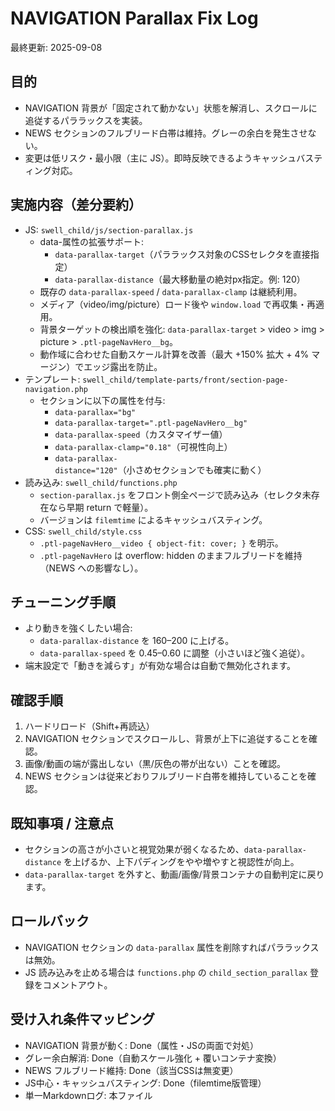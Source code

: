 # NAVIGATION Parallax Fix Log

最終更新: 2025-09-08

## 目的
- NAVIGATION 背景が「固定されて動かない」状態を解消し、スクロールに追従するパララックスを実装。
- NEWS セクションのフルブリード白帯は維持。グレーの余白を発生させない。
- 変更は低リスク・最小限（主に JS）。即時反映できるようキャッシュバスティング対応。

## 実施内容（差分要約）
- JS: `swell_child/js/section-parallax.js`
  - data-属性の拡張サポート:
    - `data-parallax-target`（パララックス対象のCSSセレクタを直接指定）
    - `data-parallax-distance`（最大移動量の絶対px指定。例: 120）
  - 既存の `data-parallax-speed` / `data-parallax-clamp` は継続利用。
  - メディア（video/img/picture）ロード後や `window.load` で再収集・再適用。
  - 背景ターゲットの検出順を強化: `data-parallax-target` > video > img > picture > `.ptl-pageNavHero__bg`。
  - 動作域に合わせた自動スケール計算を改善（最大 +150% 拡大 + 4% マージン）でエッジ露出を防止。
- テンプレート: `swell_child/template-parts/front/section-page-navigation.php`
  - セクションに以下の属性を付与:
    - `data-parallax="bg"`
    - `data-parallax-target=".ptl-pageNavHero__bg"`
    - `data-parallax-speed`（カスタマイザー値）
    - `data-parallax-clamp="0.18"`（可視性向上）
    - `data-parallax-distance="120"`（小さめセクションでも確実に動く）
- 読み込み: `swell_child/functions.php`
  - `section-parallax.js` をフロント側全ページで読み込み（セレクタ未存在なら早期 return で軽量）。
  - バージョンは `filemtime` によるキャッシュバスティング。
- CSS: `swell_child/style.css`
  - `.ptl-pageNavHero__video { object-fit: cover; }` を明示。
  - `.ptl-pageNavHero` は overflow: hidden のままフルブリードを維持（NEWS への影響なし）。

## チューニング手順
- より動きを強くしたい場合:
  - `data-parallax-distance` を 160–200 に上げる。
  - `data-parallax-speed` を 0.45–0.60 に調整（小さいほど強く追従）。
- 端末設定で「動きを減らす」が有効な場合は自動で無効化されます。

## 確認手順
1. ハードリロード（Shift+再読込）
2. NAVIGATION セクションでスクロールし、背景が上下に追従することを確認。
3. 画像/動画の端が露出しない（黒/灰色の帯が出ない）ことを確認。
4. NEWS セクションは従来どおりフルブリード白帯を維持していることを確認。

## 既知事項 / 注意点
- セクションの高さが小さいと視覚効果が弱くなるため、`data-parallax-distance` を上げるか、上下パディングをやや増やすと視認性が向上。
- `data-parallax-target` を外すと、動画/画像/背景コンテナの自動判定に戻ります。

## ロールバック
- NAVIGATION セクションの `data-parallax` 属性を削除すればパララックスは無効。
- JS 読み込みを止める場合は `functions.php` の `child_section_parallax` 登録をコメントアウト。

## 受け入れ条件マッピング
- NAVIGATION 背景が動く: Done（属性・JSの両面で対処）
- グレー余白解消: Done（自動スケール強化 + 覆いコンテナ変換）
- NEWS フルブリード維持: Done（該当CSSは無変更）
- JS中心・キャッシュバスティング: Done（filemtime版管理）
- 単一Markdownログ: 本ファイル
